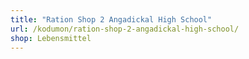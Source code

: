 ```yaml
---
title: "Ration Shop 2 Angadickal High School"
url: /kodumon/ration-shop-2-angadickal-high-school/
shop: Lebensmittel
---
```

